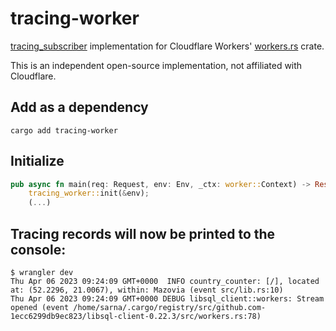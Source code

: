 # tracing-worker

[tracing_subscriber](https://crates.io/crates/tracing-subscriber) implementation for Cloudflare Workers' [workers.rs](https://crates.io/crates/worker) crate.

This is an independent open-source implementation, not affiliated with Cloudflare.

## Add as a dependency
```
cargo add tracing-worker
```

## Initialize
```rust
pub async fn main(req: Request, env: Env, _ctx: worker::Context) -> Result<Response> {
    tracing_worker::init(&env);
    (...)
```

## Tracing records will now be printed to the console:
```
$ wrangler dev
Thu Apr 06 2023 09:24:09 GMT+0000  INFO country_counter: [/], located at: (52.2296, 21.0067), within: Mazovia (event src/lib.rs:10)
Thu Apr 06 2023 09:24:09 GMT+0000 DEBUG libsql_client::workers: Stream opened (event /home/sarna/.cargo/registry/src/github.com-1ecc6299db9ec823/libsql-client-0.22.3/src/workers.rs:78)
```
